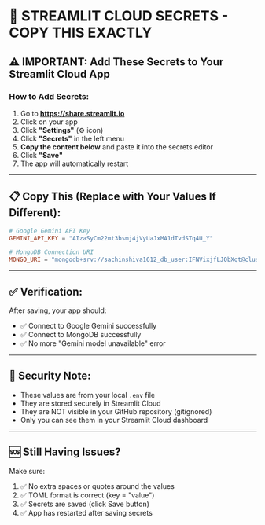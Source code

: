 # 🔑 STREAMLIT CLOUD SECRETS - COPY THIS EXACTLY

## ⚠️ IMPORTANT: Add These Secrets to Your Streamlit Cloud App

### How to Add Secrets:

1. Go to **https://share.streamlit.io**
2. Click on your app
3. Click **"Settings"** (⚙️ icon)
4. Click **"Secrets"** in the left menu
5. **Copy the content below** and paste it into the secrets editor
6. Click **"Save"**
7. The app will automatically restart

---

## 📋 Copy This (Replace with Your Values If Different):

```toml
# Google Gemini API Key
GEMINI_API_KEY = "AIzaSyCm22mt3bsmj4jVyUaJxMA1dTvdSTq4U_Y"

# MongoDB Connection URI
MONGO_URI = "mongodb+srv://sachinshiva1612_db_user:IFNVixjfLJQbXqt@cluster0.irfzzbt.mongodb.net/?retryWrites=true&w=majority&appName=Cluster0"
```

---

## ✅ Verification:

After saving, your app should:
- ✅ Connect to Google Gemini successfully
- ✅ Connect to MongoDB successfully
- ✅ No more "Gemini model unavailable" error

---

## 🔐 Security Note:

- These values are from your local `.env` file
- They are stored securely in Streamlit Cloud
- They are NOT visible in your GitHub repository (gitignored)
- Only you can see them in your Streamlit Cloud dashboard

---

## 🆘 Still Having Issues?

Make sure:
1. ✅ No extra spaces or quotes around the values
2. ✅ TOML format is correct (key = "value")
3. ✅ Secrets are saved (click Save button)
4. ✅ App has restarted after saving secrets
